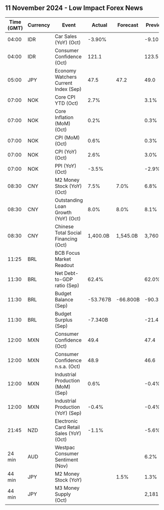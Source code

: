 ## 11 November 2024 - Low Impact Forex News

| Time (GMT) | Currency | Event | Actual | Forecast | Previous |
|------|----------|-------|--------|----------|----------|
| 04:00 | IDR | Car Sales (YoY) (Oct) | -3.90% |  | -9.10% |
| 04:00 | IDR | Consumer Confidence (Oct) | 121.1 |  | 123.5 |
| 05:00 | JPY | Economy Watchers Current Index (Sep) | 47.5 | 47.2 | 49.0 |
| 07:00 | NOK | Core CPI YTD (Oct) | 2.7% |  | 3.1% |
| 07:00 | NOK | Core Inflation (MoM) (Oct) | 0.2% |  | 0.3% |
| 07:00 | NOK | CPI (MoM) (Oct) | 0.6% |  | 0.3% |
| 07:00 | NOK | CPI (YoY) (Oct) | 2.6% |  | 3.0% |
| 07:00 | NOK | PPI (YoY) (Oct) | -3.5% |  | -2.9% |
| 08:30 | CNY | M2 Money Stock (YoY) (Oct) | 7.5% | 7.0% | 6.8% |
| 08:30 | CNY | Outstanding Loan Growth (YoY) (Oct) | 8.0% | 8.0% | 8.1% |
| 08:30 | CNY | Chinese Total Social Financing (Oct) | 1,400.0B | 1,545.0B | 3,760.0B |
| 11:25 | BRL | BCB Focus Market Readout |  |  |  |
| 11:30 | BRL | Net Debt-to-GDP ratio (Sep) | 62.4% |  | 62.0% |
| 11:30 | BRL | Budget Balance (Sep) | -53.767B | -66.800B | -90.381B |
| 11:30 | BRL | Budget Surplus (Sep) | -7.340B |  | -21.425B |
| 12:00 | MXN | Consumer Confidence (Oct) | 49.4 |  | 47.4 |
| 12:00 | MXN | Consumer Confidence n.s.a. (Oct) | 48.9 |  | 46.6 |
| 12:00 | MXN | Industrial Production (MoM) (Sep) | 0.6% |  | -0.4% |
| 12:00 | MXN | Industrial Production (YoY) (Sep) | -0.4% |  | -0.4% |
| 21:45 | NZD | Electronic Card Retail Sales (YoY) (Oct) | -1.1% |  | -5.6% |
| 24 min | AUD | Westpac Consumer Sentiment (Nov) |  |  | 6.2% |
| 44 min | JPY | M2 Money Stock (YoY) |  | 1.5% | 1.3% |
| 44 min | JPY | M3 Money Supply (Oct) |  |  | 2,181.3B |
